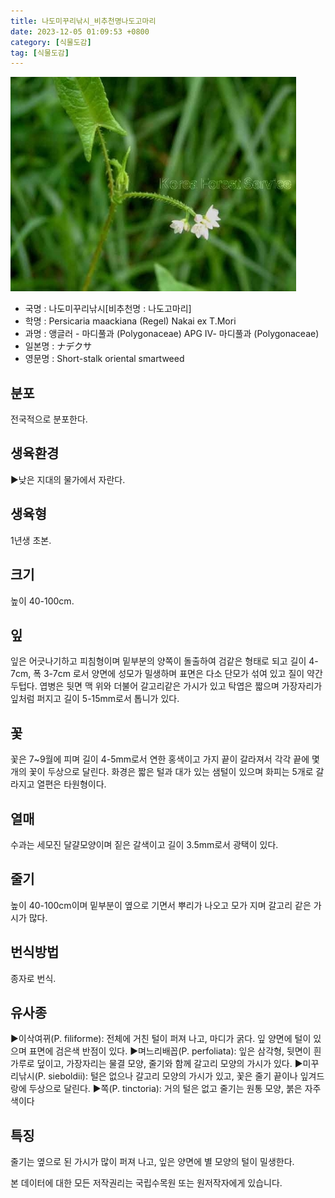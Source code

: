 ```yaml
---
title: 나도미꾸리낚시_비추천명나도고마리
date: 2023-12-05 01:09:53 +0800
category: [식물도감]
tag: [식물도감]
---
```




![나도미꾸리낚시[비추천명 : 나도고마리]](/assets/img/fileUpload/plants/basic/Polygonaceae/Persicaria/1318/1_th2.JPG)
- 국명 : 나도미꾸리낚시[비추천명 : 나도고마리]
- 학명 : Persicaria maackiana (Regel) Nakai ex T.Mori
- 과명 : 앵글러 - 마디풀과 (Polygonaceae) APG Ⅳ- 마디풀과 (Polygonaceae)
- 일본명 : ナデクサ
- 영문명 : Short-stalk oriental smartweed


## 분포
전국적으로 분포한다.
## 생육환경
▶낮은 지대의 물가에서 자란다.
## 생육형
1년생 초본.
## 크기
높이 40-100cm.
## 잎
잎은 어긋나기하고 피침형이며 밑부분의 양쪽이 돌출하여 검같은 형태로 되고 길이 4-7cm, 폭 3-7cm 로서 양면에 성모가 밀생하며 표면은 다소 단모가 섞여 있고 질이 약간 두텁다. 엽병은 뒷면 맥 위와 더불어 갈고리같은 가시가 있고 탁엽은 짧으며 가장자리가 잎처럼 퍼지고 길이 5-15mm로서 톱니가 있다.
## 꽃
꽃은 7~9월에 피며 길이 4-5mm로서 연한 홍색이고 가지 끝이 갈라져서 각각 끝에 몇 개의 꽃이 두상으로 달린다. 화경은 짧은 털과 대가 있는 샘털이 있으며 화피는 5개로 갈라지고 열편은 타원형이다.
## 열매
수과는 세모진 달걀모양이며 짙은 갈색이고 길이 3.5mm로서 광택이 있다.
## 줄기
높이 40-100cm이며 밑부분이 옆으로 기면서 뿌리가 나오고 모가 지며 갈고리 같은 가시가 많다.
## 번식방법
종자로 번식.
## 유사종
▶이삭여뀌(P. filiforme): 전체에 거친 털이 퍼져 나고, 마디가 굵다. 잎 양면에 털이 있으며 표면에 검은색 반점이 있다.
▶며느리배꼽(P. perfoliata): 잎은 삼각형, 뒷면이 흰 가루로 덮이고, 가장자리는 물결 모양, 줄기와 함께 갈고리 모양의 가시가 있다.
▶미꾸리낚시(P. sieboldii): 털은 없으나 갈고리 모양의 가시가 있고, 꽃은 줄기 끝이나 잎겨드랑에 두상으로 달린다.
▶쪽(P. tinctoria): 거의 털은 없고 줄기는 원통 모양, 붉은 자주색이다
## 특징
줄기는 옆으로 된 가시가 많이 퍼져 나고, 잎은 양면에 별 모양의 털이 밀생한다.






본 데이터에 대한 모든 저작권리는 국립수목원 또는 원저작자에게 있습니다.
